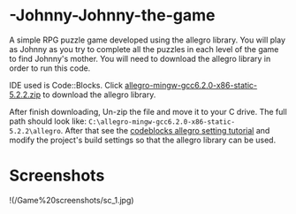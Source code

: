 # -Johnny-Johnny-the-game
A simple RPG puzzle game developed using the allegro library. You will play as Johnny as you try to complete all the puzzles in each level of the game to find Johnny's mother. You will need to download the allegro library in order to run this code.

IDE used is Code::Blocks. Click [allegro-mingw-gcc6.2.0-x86-static-5.2.2.zip](https://github.com/liballeg/allegro5/releases/download/5.2.2.0/allegro-mingw-gcc6.2.0-x86-static-5.2.2.zip) to download the allegro library.

After finish downloading, Un-zip the file and move it to your C drive. The full path should look like: `C:\allegro-mingw-gcc6.2.0-x86-static-5.2.2\allegro`. After that see the [codeblocks allegro setting tutorial](/codeblocks%20allegro%20setting%20tutorial.txt) and modify the project's build settings so that the allegro library can be used.  

# Screenshots
!(/Game%20screenshots/sc_1.jpg)
